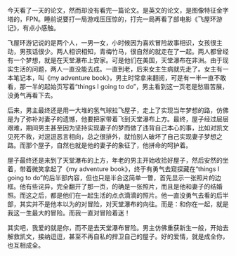 今天看了一天的论文，然而却没有看完一篇论文。是英文的论文，是图像特征金字塔的，FPN。睡前说要打一局游戏压压惊的，打完一局再看了部电影《飞屋环游记》，有点小感触。

飞屋环游记说的是两个人，一男一女，小时候因为喜欢冒险故事相识，女孩很主动，男孩话很少。两人相识相知，青梅竹马，很自然的就走在了一起。两人都曾经有一个梦想，就是在天堂瀑布上安家。可是他们在美国，天堂瀑布在非洲。由于现实生活的问题，两人一直没能去成。一直到老，后来女主生病就先走了。女主有一本笔记本，叫《my adventure book》，男主时常拿来翻阅，可是有一半一直不敢看，那一半的起始页写着“things I going to do”，男主看到这一页老是愁眉苦展，没勇气再看下去。

后来，男主最终还是用一大堆的氢气球拉飞屋子，走上了实现当年梦想的路，仿佛是为了弥补对妻子的遗憾，他要把家带着飞到天堂瀑布上方。最终，屋子经过层层艰难，期间男主甚至因为坚持实现妻子的梦而做了违背自己本心的事，比如对凯文见死不救，对逗逗恶言相向，总之很排外，就怕别人破坏了自己实现妻子梦想之路。而那个屋子，自然也就是他的妻子的象征了，他拼命的呵护着。

屋子最终还是来到了天堂瀑布的上方，年老的男主开始收拾好屋子，然后安然的坐着，带着微笑拿起了《my adventure book》，终于有勇气去窥探藏在“things I going to do”的后半部内容，但也只是半合这简单一瞥，首先显示一张照片的边框。他有些诧异，完全翻开了那一页，的确是一张照片，而且是他和妻子的结婚照。而这之后，都是他们在一起生活的点点滴滴的照片。他一直没勇气去看的后半部，其实并不是他本以为的对冒险，对天堂瀑布的向往。而是：和你在一起，就是我这一生最大的冒险。而我一直对冒险着迷！

其实吧，我爱的就是你，而不是去天堂瀑布冒险。男主仿佛重获新生一般，开始去解救凯文，接纳逗逗，甚至不再自私的捍卫自己的屋子。好的爱情，就是成全你，也互相成全。